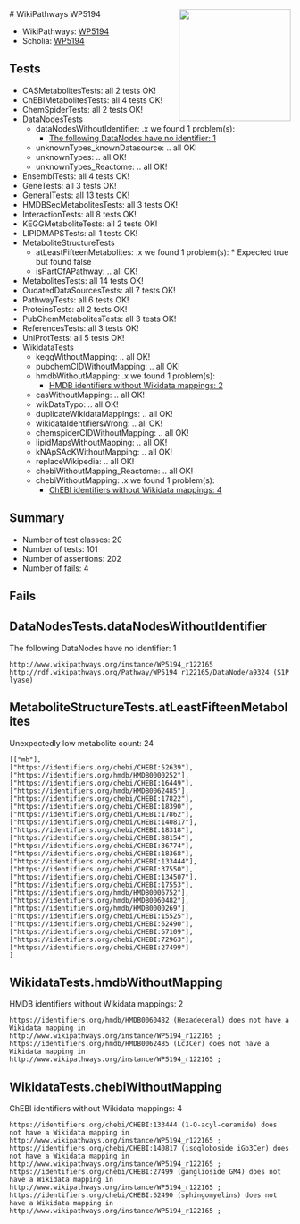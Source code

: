 <img style="float: right; width: 200px" src="https://upload.wikimedia.org/wikipedia/commons/thumb/8/83/Wplogo_with_text_500.png/640px-Wplogo_with_text_500.png" />
# WikiPathways WP5194

* WikiPathways: [WP5194](https://new.wikipathways.org/pathways/WP5194)
* Scholia: [WP5194](https://scholia.toolforge.org/wikipathways/WP5194)
## Tests
* CASMetabolitesTests: all 2 tests OK!
* ChEBIMetabolitesTests: all 4 tests OK!
* ChemSpiderTests: all 2 tests OK!
* DataNodesTests
    * dataNodesWithoutIdentifier: .x we found 1 problem(s):
        * [The following DataNodes have no identifier: 1](#d2d32fa0)
    * unknownTypes_knownDatasource: .. all OK!
    * unknownTypes: .. all OK!
    * unknownTypes_Reactome: .. all OK!
* EnsemblTests: all 4 tests OK!
* GeneTests: all 3 tests OK!
* GeneralTests: all 13 tests OK!
* HMDBSecMetabolitesTests: all 3 tests OK!
* InteractionTests: all 8 tests OK!
* KEGGMetaboliteTests: all 2 tests OK!
* LIPIDMAPSTests: all 1 tests OK!
* MetaboliteStructureTests
    * atLeastFifteenMetabolites: .x we found 1 problem(s):
            * Expected true but found false
    * isPartOfAPathway: .. all OK!
* MetabolitesTests: all 14 tests OK!
* OudatedDataSourcesTests: all 7 tests OK!
* PathwayTests: all 6 tests OK!
* ProteinsTests: all 2 tests OK!
* PubChemMetabolitesTests: all 3 tests OK!
* ReferencesTests: all 3 tests OK!
* UniProtTests: all 5 tests OK!
* WikidataTests
    * keggWithoutMapping: .. all OK!
    * pubchemCIDWithoutMapping: .. all OK!
    * hmdbWithoutMapping: .x we found 1 problem(s):
        * [HMDB identifiers without Wikidata mappings: 2](#8860e69c)
    * casWithoutMapping: .. all OK!
    * wikDataTypo: .. all OK!
    * duplicateWikidataMappings: .. all OK!
    * wikidataIdentifiersWrong: .. all OK!
    * chemspiderCIDWithoutMapping: .. all OK!
    * lipidMapsWithoutMapping: .. all OK!
    * kNApSAcKWithoutMapping: .. all OK!
    * replaceWikipedia: .. all OK!
    * chebiWithoutMapping_Reactome: .. all OK!
    * chebiWithoutMapping: .x we found 1 problem(s):
        * [ChEBI identifiers without Wikidata mappings: 4](#a8d554d0)


## Summary

* Number of test classes: 20
* Number of tests: 101
* Number of assertions: 202
* Number of fails: 4

## Fails

<a name="d2d32fa0" />

## DataNodesTests.dataNodesWithoutIdentifier

The following DataNodes have no identifier: 1
```
http://www.wikipathways.org/instance/WP5194_r122165 http://rdf.wikipathways.org/Pathway/WP5194_r122165/DataNode/a9324 (S1P lyase)
```

<a name="3b0f97a3" />

## MetaboliteStructureTests.atLeastFifteenMetabolites

Unexpectedly low metabolite count: 24

```
[["mb"],
["https://identifiers.org/chebi/CHEBI:52639"],
["https://identifiers.org/hmdb/HMDB0000252"],
["https://identifiers.org/chebi/CHEBI:16449"],
["https://identifiers.org/hmdb/HMDB0062485"],
["https://identifiers.org/chebi/CHEBI:17822"],
["https://identifiers.org/chebi/CHEBI:18390"],
["https://identifiers.org/chebi/CHEBI:17862"],
["https://identifiers.org/chebi/CHEBI:140817"],
["https://identifiers.org/chebi/CHEBI:18318"],
["https://identifiers.org/chebi/CHEBI:88154"],
["https://identifiers.org/chebi/CHEBI:36774"],
["https://identifiers.org/chebi/CHEBI:18368"],
["https://identifiers.org/chebi/CHEBI:133444"],
["https://identifiers.org/chebi/CHEBI:37550"],
["https://identifiers.org/chebi/CHEBI:134507"],
["https://identifiers.org/chebi/CHEBI:17553"],
["https://identifiers.org/hmdb/HMDB0006752"],
["https://identifiers.org/hmdb/HMDB0060482"],
["https://identifiers.org/hmdb/HMDB0000269"],
["https://identifiers.org/chebi/CHEBI:15525"],
["https://identifiers.org/chebi/CHEBI:62490"],
["https://identifiers.org/chebi/CHEBI:67109"],
["https://identifiers.org/chebi/CHEBI:72963"],
["https://identifiers.org/chebi/CHEBI:27499"]
]
```

<a name="8860e69c" />

## WikidataTests.hmdbWithoutMapping

HMDB identifiers without Wikidata mappings: 2
```
https://identifiers.org/hmdb/HMDB0060482 (Hexadecenal) does not have a Wikidata mapping in http://www.wikipathways.org/instance/WP5194_r122165 ; 
https://identifiers.org/hmdb/HMDB0062485 (Lc3Cer) does not have a Wikidata mapping in http://www.wikipathways.org/instance/WP5194_r122165 ; 
```

<a name="a8d554d0" />

## WikidataTests.chebiWithoutMapping

ChEBI identifiers without Wikidata mappings: 4
```
https://identifiers.org/chebi/CHEBI:133444 (1-O-acyl-ceramide) does not have a Wikidata mapping in http://www.wikipathways.org/instance/WP5194_r122165 ; 
https://identifiers.org/chebi/CHEBI:140817 (isogloboside iGb3Cer) does not have a Wikidata mapping in http://www.wikipathways.org/instance/WP5194_r122165 ; 
https://identifiers.org/chebi/CHEBI:27499 (ganglioside GM4) does not have a Wikidata mapping in http://www.wikipathways.org/instance/WP5194_r122165 ; 
https://identifiers.org/chebi/CHEBI:62490 (sphingomyelins) does not have a Wikidata mapping in http://www.wikipathways.org/instance/WP5194_r122165 ; 
```

